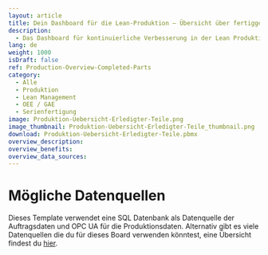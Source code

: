 ```yaml
---
layout: article
title: Dein Dashboard für die Lean-Produktion ― Übersicht über fertiggestellte Teile
description: 
  - Das Dashboard für kontinuierliche Verbesserung in der Lean Produktion!  Dieses Template liefert eine nützliche Übersicht über deine Produktionsprozesse! Lasse dir im Soll-ist-Vergleich die Menge der bereits fertiggestellten Teile und die Zielmenge anzeigen. Zusätzlich können Durchlauf- und Ausfallzeiten, GAE Werte, Auftragsdaten und andere Metainformationen beleuchtet werden. Lade dir das Template direkt herunter und passe es ganz nach deinen Bedürfnissen an.
lang: de
weight: 1000
isDraft: false
ref: Production-Overview-Completed-Parts
category:
  - Alle
  - Produktion
  - Lean Management
  - OEE / GAE
  - Serienfertigung
image: Produktion-Uebersicht-Erledigter-Teile.png
image_thumbnail: Produktion-Uebersicht-Erledigter-Teile_thumbnail.png
download: Produktion-Uebersicht-Erledigter-Teile.pbmx
overview_description:
overview_benefits:
overview_data_sources:
---
```

# Mögliche Datenquellen
Dieses Template verwendet eine SQL Datenbank als Datenquelle der Auftragsdaten und OPC UA für die Produktionsdaten. Alternativ gibt es viele Datenquellen die du für dieses Board verwenden könntest, eine Übersicht findest du [hier](https://peakboard.com/schnittstellen/).
